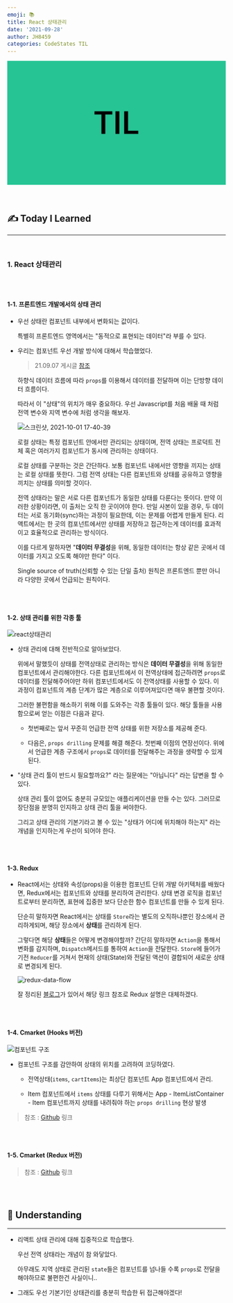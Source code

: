 ```yaml
---
emoji: 📚
title: React 상태관리
date: '2021-09-28'
author: JH8459
categories: CodeStates TIL
---
```


![github-blog.png](../../assets/common/TIL.jpeg)

<br>

## ✍️ **T**oday **I** **L**earned

---

<br>

### 1. React 상태관리

<br>
<br>

#### 1-1. 프론트엔드 개발에서의 상태 관리

- 우선 상태란 컴포넌트 내부에서 변화되는 값이다.

  특별히 프론트엔드 영역에서는 "동적으로 표현되는 데이터"라 부를 수 있다.

- 우리는 컴포넌트 우선 개발 방식에 대해서 학습했었다.

  > 21.09.07 게시글 <a href="https://blog.jh8459.com/2021-09-07-TIL/2021-09-07-21.09.07.til/" target="_blank">참조</a>

  하향식 데이터 흐름에 따라 `props`를 이용해서 데이터를 전달하며 이는 단방향 데이터 흐름이다.

  따라서 이 "상태"의 위치가 매우 중요하다. 우선 Javascript를 처음 배울 때 처럼 전역 변수와 지역 변수에 처럼 생각을 해보자.

  ![스크린샷, 2021-10-01 17-40-39](https://user-images.githubusercontent.com/83164003/135591336-c6701a05-ae1a-455a-953b-4b162ffbb445.png)

  로컬 상태는 특정 컴포넌트 안에서만 관리되는 상태이며, 전역 상태는 프로덕트 전체 혹은 여러가지 컴포넌트가 동시에 관리하는 상태이다.

  로컬 상태를 구분하는 것은 간단하다. 보통 컴포넌트 내에서만 영향을 끼지는 상태는 로컬 상태를 뜻한다. 그럼 전역 상태는 다른 컴포넌트와 상태를 공유하고 영향을 끼치는 상태를 의미할 것이다.

  전역 상태라는 말은 서로 다른 컴포넌트가 동일한 상태를 다룬다는 뜻이다. 만약 이러한 상황이라면, 이 출처는 오직 한 곳이어야 한다. 만일 사본이 있을 경우, 두 데이터는 서로 동기화(sync)하는 과정이 필요한데, 이는 문제를 어렵게 만들게 된다. 리액트에서는 한 곳의 컴포넌트에서만 상태를 저장하고 접근하는게 데이터를 효과적이고 효율적으로 관리하는 방식이다.

  이를 다르게 말하자면 "**데이터 무결성**을 위해, 동일한 데이터는 항상 같은 곳에서 데이터를 가지고 오도록 해야만 한다" 이다.

  Single source of truth(신뢰할 수 있는 단일 출처) 원칙은 프론트엔드 뿐만 아니라 다양한 곳에서 언급되는 원칙이다.

<br>
<br>

#### 1-2. 상태 관리를 위한 각종 툴

![react상태관리](https://user-images.githubusercontent.com/83164003/135709190-62979f91-d525-4b9f-b02a-1a756dccf27b.png)

- 상태 관리에 대해 전반적으로 알아보았다.

  위에서 말했듯이 상태를 전역상태로 관리하는 방식은 **데이터 무결성**을 위해 동일한 컴포넌트에서 관리해야한다. 다른 컴포넌트에서 이 전역상태에 접근하려면 `props`로 데이터를 전달해주어야만 하위 컴포넌트에서도 이 전역상태를 사용할 수 있다. 이 과정이 컴포넌트의 계층 단계가 많은 계층으로 이루어져있다면 매우 불편할 것이다.

  그러한 불편함을 해소하기 위해 이를 도와주는 각종 툴들이 있다. 해당 툴들을 사용함으로써 얻는 이점은 다음과 같다.

  - 첫번째로는 앞서 꾸준히 언급한 전역 상태를 위한 저장소를 제공해 준다.

  - 다음은, `props drilling` 문제를 해결 해준다. 첫번째 이점의 연장선이다. 위에서 언급한 계층 구조에서 `props`로 데이터를 전달해주는 과정을 생략할 수 있게 된다.

- "상태 관리 툴이 반드시 필요할까요?" 라는 질문에는 "아닙니다" 라는 답변을 할 수 있다.

  상태 관리 툴이 없어도 충분히 규모있는 애플리케이션을 만들 수는 있다. 그러므로 장단점을 분명히 인지하고 상태 관리 툴을 써야한다.

  그리고 상태 관리의 기본기라고 볼 수 있는 "상태가 어디에 위치해야 하는지" 라는 개념을 인지하는게 우선이 되어야 한다.

<br>
<br>

#### 1-3. Redux

- React에서는 상태와 속성(props)을 이용한 컴포넌트 단위 개발 아키텍처를 배웠다면, Redux에서는 컴포넌트와 상태를 분리하여 관리한다. 상태 변경 로직을 컴포넌트로부터 분리하면, 표현에 집중한 보다 단순한 함수 컴포넌트를 만들 수 있게 된다.

  단순히 말하자면 React에서는 상태를 `Store`라는 별도의 오직하나뿐인 장소에서 관리하게되며, 해당 장소에서 **상태**를 관리하게 된다.

  그렇다면 해당 **상태**들은 어떻게 변경해야할까? 간단히 말하자면 `Action`을 통해서 변화를 감지하며, `Dispatch`메서드를 통하여 `Action`을 전달한다. `Store`에 들어가기전 `Reducer`를 거쳐서 현재의 상태(State)와 전달된 액션이 결합되어 새로운 상태로 변경되게 된다.

  ![redux-data-flow](https://user-images.githubusercontent.com/83164003/135987274-e15321a0-4b43-4ed0-a4f8-07fcdda3f4f4.gif)

  잘 정리된 <a href="https://kyun2da.dev/%EB%9D%BC%EC%9D%B4%EB%B8%8C%EB%9F%AC%EB%A6%AC/Redux-%EC%A0%95%EB%A6%AC/#%EB%A6%AC%EC%95%A1%ED%8A%B8%EC%97%90%EC%84%9C%EC%9D%98-redux-%EC%82%AC%EC%9A%A9%EB%B2%95" target="_blank">블로그</a>가 있어서 해당 링크 참조로 Redux 설명은 대체하겠다.

<br>
<br>

#### 1-4. Cmarket (Hooks 버전)

![컴포넌트 구조](https://user-images.githubusercontent.com/83164003/135710533-10497531-2270-4c8a-a2d5-7dd8b72b4caf.jpg)

- 컴포넌트 구조를 감안하여 상태의 위치를 고려하여 코딩하였다.

  - 전역상태(`items`, `cartItems`)는 최상단 컴포넌트 App 컴포넌트에서 관리.

  - Item 컴포넌트에서 `items` 상태를 다루기 위해서는 App - ItemListContainer - Item 컴포넌트까지 상태를 내려줘야 하는 `props drilling` 현상 발생

> 참조 : <a href="https://github.com/JH8459/im-sprint-cmarket-hooks" target="_blank">Github</a> 링크

<br>
<br>

#### 1-5. Cmarket (Redux 버전)

> 참조 : <a href="https://github.com/JH8459/im-sprint-cmarket-redux" target="_blank">Github</a> 링크

<br>
<br>

## 🤔 Understanding

---

- 리액트 상태 관리에 대해 집중적으로 학습했다.

  우선 전역 상태라는 개념이 참 와닿았다.

  아무래도 지역 상태로 관리된 `state`들은 컴포넌트를 넘나들 수록 `props`로 전달을 해야하므로 불편한건 사실이니..

- 그래도 우선 기본기인 상태관리를 충분히 학습한 뒤 접근해야겠다!

<br>
<br>

```toc

```
